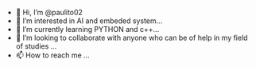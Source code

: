 - 👋 Hi, I’m @paulito02
- 👀 I’m interested in AI and embeded system...
- 🌱 I’m currently learning PYTHON and c++...
- 💞️ I’m looking to collaborate with anyone who can be of help in my field of studies ...
- 📫 How to reach me ...

<!---
paulito02/paulito02 is a ✨ special ✨ repository because its `README.md` (this file) appears on your GitHub profile.
You can click the Preview link to take a look at your changes.
--->
